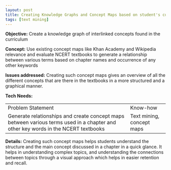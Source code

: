 ```yaml
---
layout: post
title: Creating Knowledge Graphs and Concept Maps based on student's curriculum
tags: [text mining]
---
```



**Objective:** Create a knowledge graph of interlinked concepts found in the curriculum

**Concept:**  Use existing concept maps like Khan Academy and Wikipedia relevance and evaluate NCERT textbooks to generate a relationship between various terms based on chapter names and occurrence of any other keywords

**Issues addressed:** Creating such concept maps gives an overview of all the different concepts that are there in the textbooks in a more structured and a graphical manner.

**Tech Needs:**

<table>
  <tr>
    <td>Problem Statement</td>
    <td>Know-how</td>
  </tr>
  <tr>
    <td>Generate relationships and create concept maps between various terms used in a chapter and other key words in the NCERT textbooks</td>
    <td>Text mining, concept maps</td>
  </tr>
</table>


**Details:**
Creating such concept maps helps students understand the structure and the main concept discussed in a chapter in a quick glance. It helps in understanding complex topics, and understanding the connections between topics through a visual approach which helps in easier retention and recall.
